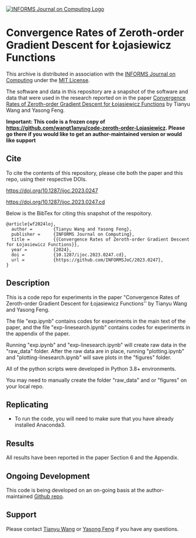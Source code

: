 [![INFORMS Journal on Computing Logo](https://INFORMSJoC.github.io/logos/INFORMS_Journal_on_Computing_Header.jpg)](https://pubsonline.informs.org/journal/ijoc)

# Convergence Rates of Zeroth-order Gradient Descent for Łojasiewicz Functions

This archive is distributed in association with the [INFORMS Journal on
Computing](https://pubsonline.informs.org/journal/ijoc) under the [MIT License](LICENSE).

The software and data in this repository are a snapshot of the software and data
that were used in the research reported on in the paper 
[Convergence Rates of Zeroth-order Gradient Descent for Łojasiewicz Functions](https://doi.org/) by Tianyu Wang and Yasong Feng. 

**Important: This code is a frozen copy of 
https://github.com/wangt1anyu/code-zeroth-order-Lojasiewicz. Please go there if you would like to
get an author-maintained version or would like support**

## Cite

To cite the contents of this repository, please cite both the paper and this repo, using their respective DOIs.

https://doi.org/10.1287/ijoc.2023.0247

https://doi.org/10.1287/ijoc.2023.0247.cd

Below is the BibTex for citing this snapshot of the respoitory.

```
@article{wf2024loj,
  author =        {Tianyu Wang and Yasong Feng},
  publisher =     {INFORMS Journal on Computing},
  title =         {{Convergence Rates of Zeroth-order Gradient Descent for Łojasiewicz Functions}},
  year =          {2024},
  doi =           {10.1287/ijoc.2023.0247.cd},
  url =           {https://github.com/INFORMSJoC/2023.0247},
}  
```

## Description

This is a code repo for experiments in the paper "Convergence Rates of Zeroth-order Gradient Descent for Łojasiewicz Functions'' by Tianyu Wang and Yasong Feng.

The file "exp.ipynb" contains codes for experiments in the main text of the paper, and the file "exp-linesearch.ipynb" contains codes for experiments in the appendix of the paper. 

Running "exp.ipynb" and "exp-linesearch.ipynb" will create raw data in the "raw_data" folder. After the raw data are in place, running "plotting.ipynb" and "plotting-linesearch.ipynb" will save plots in the "figures" folder.

All of the python scripts were developed in Python 3.8+ environments. 

You may need to manually create the folder "raw_data" and or "figures" on your local repo.

## Replicating

- To run the code, you will need to make sure that you have already installed Anaconda3.

## Results

All results have been reported in the paper Section 6 and the Appendix. 

## Ongoing Development

This code is being developed on an on-going basis at the author-maintained 
[Github repo](https://github.com/wangt1anyu/code-zeroth-order-Lojasiewicz).

## Support

Please contact [Tianyu Wang](wangtianyu@fudan.edu.cn) or [Yasong Feng](ysfeng20@fudan.edu.cn) if you have any questions.
